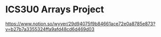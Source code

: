 # ICS3U0 Arrays Project

 https://www.notion.so/wyver/29d94075f9b84661ace72e0a8785e873?v=b27b7a3355324ffa9afd48cd6d469d03